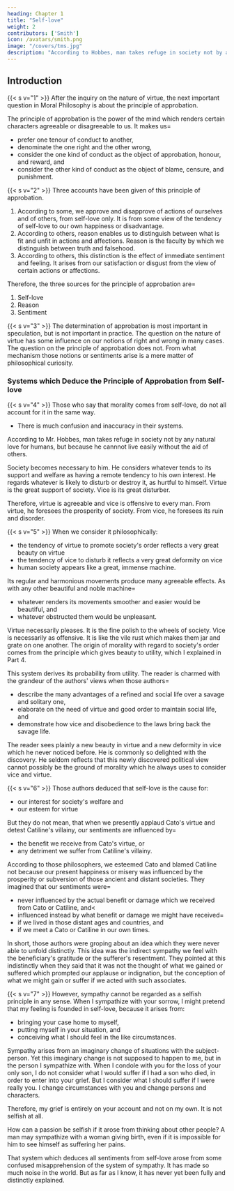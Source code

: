 ```yaml
---
heading: Chapter 1
title: "Self-love"
weight: 2
contributors: ['Smith']
icon: /avatars/smith.png
image: "/covers/tms.jpg"
description: "According to Hobbes, man takes refuge in society not by any natural love for humans, but because he cannnot live easily without the aid of others"
---
```




## Introduction

{{< s v="1" >}} After the inquiry on the nature of virtue, the next important question in Moral Philosophy is about the principle of approbation. 

The principle of approbation is the power of the mind which renders certain characters agreeable or disagreeable to us. It makes us= 
- prefer one tenour of conduct to another,
- denominate the one right and the other wrong,
- consider the one kind of conduct as the object of approbation, honour, and reward, and
- consider the other kind of conduct as the object of blame, censure, and punishment.


{{< s v="2" >}} Three accounts have been given of this principle of approbation. 

1. According to some, we approve and disapprove of actions of ourselves and of others, from self-love only. It is from some view of the tendency of self-love to our own happiness or disadvantage. 
2. According to others, reason enables us to distinguish between what is fit and unfit in actions and affections. Reason is the faculty by which we distinguish between truth and falsehood. 
3. According to others, this distinction is the effect of immediate sentiment and feeling. It arises from our satisfaction or disgust from the view of certain actions or affections.

Therefore, the three sources for the principle of approbation are= 
1. Self-love
2. Reason
3. Sentiment
 

{{< s v="3" >}} The determination of approbation is most important in speculation, but is not important in practice. The question on the nature of virtue has some influence on our notions of right and wrong in many cases. The question on the principle of approbation does not. From what mechanism those notions or sentiments arise is a mere matter of philosophical curiosity.


### Systems which Deduce the Principle of Approbation from Self-love

{{< s v="4" >}} Those who say that morality comes from self-love, do not all account for it in the same way. 
- There is much confusion and inaccuracy in their systems. 

According to Mr. Hobbes, man takes refuge in society not by any natural love for humans, but because he cannnot live easily without the aid of others.

Society becomes necessary to him. He considers whatever tends to its support and welfare as having a remote tendency to his own interest. He regards whatever is likely to disturb or destroy it, as hurtful to himself. Virtue is the great support of society. Vice is its great disturber.

Therefore, virtue is agreeable and vice is offensive to every man. From virtue, he foresees the prosperity of society. From vice, he foresees its ruin and disorder.

{{< s v="5" >}} When we consider it philosophically:
- the tendency of virtue to promote society's order reflects a very great beauty on virtue
- the tendency of vice to disturb it reflects a very great deformity on vice
- human society appears like a great, immense machine.

Its regular and harmonious movements produce many agreeable effects. As with any other beautiful and noble machine= 
- whatever renders its movements smoother and easier would be beautiful, and
- whatever obstructed them would be unpleasant.

Virtue necessarily pleases. It is the fine polish to the wheels of society. Vice is necessarily as offensive. It is like the vile rust which makes them jar and grate on one another. The origin of morality with regard to society's order comes from the principle which gives beauty to utility, which I explained in Part 4.

This system derives its probability from utility. The reader is charmed with the grandeur of the authors' views when those authors= 
- describe the many advantages of a refined and social life over a savage and solitary one,
- elaborate on the need of virtue and good order to maintain social life, and
- demonstrate how vice and disobedience to the laws bring back the savage life.

The reader sees plainly a new beauty in virtue and a new deformity in vice which he never noticed before. He is commonly so delighted with the discovery. He seldom reflects that this newly discovered political view cannot possibly be the ground of morality which he always uses to consider vice and virtue.

{{< s v="6" >}} Those authors deduced that self-love is the cause for:
- our interest for society's welfare and
- our esteem for virtue

But they do not mean, that when we presently applaud Cato's virtue and detest Catiline's villainy, our sentiments are influenced by= 
- the benefit we receive from Cato's virtue, or
- any detriment we suffer from Catiline's villainy.

According to those philosophers, we esteemed Cato and blamed Catiline not because our present happiness or misery was influenced by the prosperity or subversion of those ancient and distant societies. They imagined that our sentiments were= 
- never influenced by the actual benefit or damage which we received from Cato or Catiline, and<
- influenced instead by what benefit or damage we might have received= 
- if we lived in those distant ages and countries, and
- if we meet a Cato or Catiline in our own times.

In short, those authors were groping about an idea which they were never able to unfold distinctly. This idea was the indirect sympathy we feel with the beneficiary's gratitude or the sufferer's resentment. They pointed at this indistinctly when they said that it was not the thought of what we gained or suffered which prompted our applause or indignation, but the conception of what we might gain or suffer if we acted with such associates.

{{< s v="7" >}} However, sympathy cannot be regarded as a selfish principle in any sense. When I sympathize with your sorrow, I might pretend that my feeling is founded in self-love, because it arises from:
- bringing your case home to myself,
- putting myself in your situation, and
- conceiving what I should feel in the like circumstances.

Sympathy arises from an imaginary change of situations with the subject-person. Yet this imaginary change is not supposed to happen to me, but in the person I sympathize with. When I condole with you for the loss of your only son, I do not consider what I would suffer if I had a son who died, in order to enter into your grief. But I consider what I should suffer if I were really you. I change circumstances with you and change persons and characters.

Therefore, my grief is entirely on your account and not on my own.
It is not selfish at all.

How can a passion be selfish if it arose from thinking about other people?
A man may sympathize with a woman giving birth, even if it is impossible for him to see himself as suffering her pains.

That system which deduces all sentiments from self-love arose from some confused misapprehension of the system of sympathy.
It has made so much noise in the world.
But as far as I know, it has never yet been fully and distinctly explained.
